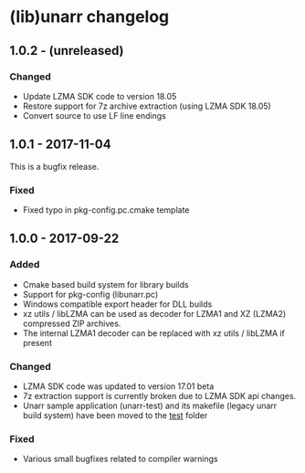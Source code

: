 # (lib)unarr changelog

## 1.0.2 - (unreleased)

### Changed
* Update LZMA SDK code to version 18.05
* Restore support for 7z archive extraction (using LZMA SDK 18.05)
* Convert source to use LF line endings

## 1.0.1 - 2017-11-04
This is a bugfix release.

### Fixed
* Fixed typo in pkg-config.pc.cmake template

## 1.0.0 - 2017-09-22

### Added
* Cmake based build system for library builds
* Support for pkg-config (libunarr.pc)
* Windows compatible export header for DLL builds
* xz utils / libLZMA can be used as decoder for LZMA1 and XZ (LZMA2) compressed
ZIP archives.
* The internal LZMA1 decoder can be replaced with xz utils / libLZMA if present

### Changed
* LZMA SDK code was updated to version 17.01 beta
* 7z extraction support is currently broken due to LZMA SDK api changes.
* Unarr sample application (unarr-test) and its makefile
  (legacy unarr build system) have been moved to the [test](test) folder

### Fixed
* Various small bugfixes related to compiler warnings
